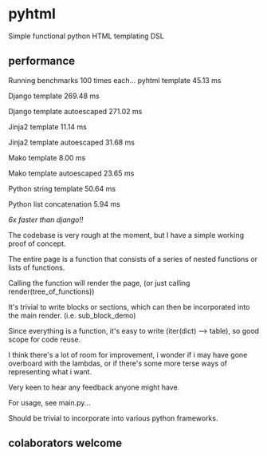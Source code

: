 # pyhtml
Simple functional python HTML templating DSL

## performance
Running benchmarks 100 times each...
pyhtml template            45.13 ms

Django template           269.48 ms

Django template autoescaped           271.02 ms

Jinja2 template            11.14 ms

Jinja2 template autoescaped            31.68 ms

Mako template             8.00 ms

Mako template autoescaped            23.65 ms

Python string template            50.64 ms

Python list concatenation             5.94 ms

*6x faster than django!!*

The codebase is very rough at the moment, but I have a simple working proof of concept.

The entire page is a function that consists of a series of nested functions or lists of functions.

Calling the function will render the page, (or just calling render(tree_of_functions))

It's trivial to write blocks or sections, which can then be incorporated into the main render. (i.e. sub_block_demo)

Since everything is a function, it's easy to write (iter(dict) --> table), so good scope for code reuse.

I think there's a lot of room for improvement, i wonder if i may have gone overboard with the lambdas, or if there's some 
more terse ways of representing what i want.

Very keen to hear any feedback anyone might have.

For usage, see main.py...

Should be trivial to incorporate into various python frameworks.


## colaborators welcome

